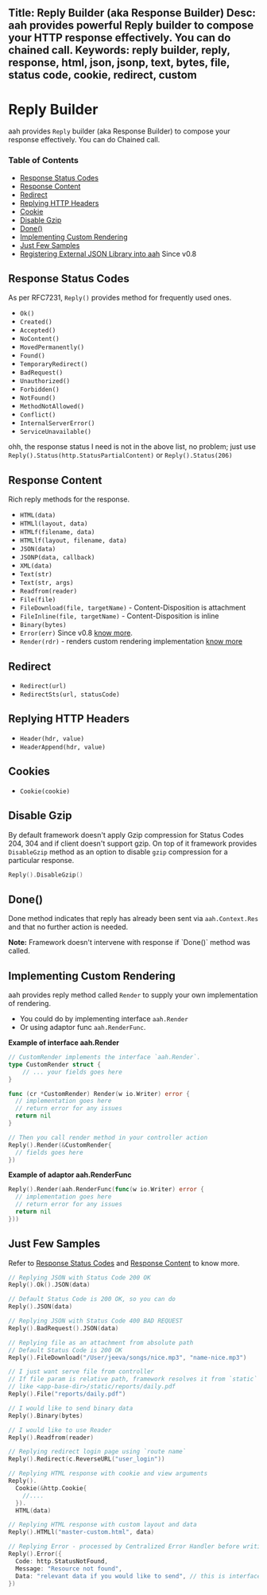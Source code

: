 Title: Reply Builder (aka Response Builder)
Desc: aah provides powerful Reply builder to compose your HTTP response effectively. You can do chained call.
Keywords: reply builder, reply, response, html, json, jsonp, text, bytes, file, status code, cookie, redirect, custom
---
# Reply Builder

aah provides `Reply` builder (aka Response Builder) to compose your response effectively. You can do Chained call.

### Table of Contents

  * [Response Status Codes](#response-status-codes)
  * [Response Content](#response-content)
  * [Redirect](#redirect)
  * [Replying HTTP Headers](#replying-http-headers)
  * [Cookie](#cookies)
  * [Disable Gzip](#disable-gzip)
  * [Done()](#done)
  * [Implementing Custom Rendering](#implementing-custom-rendering)
  * [Just Few Samples](#just-few-samples)
  * [Registering External JSON Library into aah](external-json-library.html) <span class="badge lb-xs">Since v0.8</span>

## Response Status Codes
As per RFC7231, `Reply()` provides method for frequently used ones.

  * `Ok()`
  * `Created()`
  * `Accepted()`
  * `NoContent()`
  * `MovedPermanently()`
  * `Found()`
  * `TemporaryRedirect()`
  * `BadRequest()`
  * `Unauthorized()`
  * `Forbidden()`
  * `NotFound()`
  * `MethodNotAllowed()`
  * `Conflict()`
  * `InternalServerError()`
  * `ServiceUnavailable()`

ohh, the response status I need is not in the above list, no problem; just use `Reply().Status(http.StatusPartialContent)` or `Reply().Status(206)`

## Response Content
Rich reply methods for the response.

  * `HTML(data)`
  * `HTMLl(layout, data)`
  * `HTMLf(filename, data)`
  * `HTMLlf(layout, filename, data)`
  * `JSON(data)`
  * `JSONP(data, callback)`
  * `XML(data)`
  * `Text(str)`
  * `Text(str, args)`
  * `Readfrom(reader)`
  * `File(file)`
  * `FileDownload(file, targetName)` - Content-Disposition is attachment
  * `FileInline(file, targetName)` - Content-Disposition is inline
  * `Binary(bytes)`
  * `Error(err)` <span class="badge lb-xs">Since v0.8</span> [know more](centralized-error-handler.html#reply-error-err).
  * `Render(rdr)` - renders custom rendering implementation [know more](#)

## Redirect
  * `Redirect(url)`
  * `RedirectSts(url, statusCode)`

## Replying HTTP Headers
  * `Header(hdr, value)`
  * `HeaderAppend(hdr, value)`

## Cookies
  * `Cookie(cookie)`

## Disable Gzip

By default framework doesn't apply Gzip compression for Status Codes 204, 304 and if client doesn't support gzip. On top of it framework provides `DisableGzip` method as an option to disable `gzip` compression for a particular response.

```go
Reply().DisableGzip()
```

## Done()
Done method indicates that reply has already been sent via `aah.Context.Res` and that no further action is needed.

<div class="alert alert-info-blue">
<p><strong>Note:</strong> Framework doesn't intervene with response if `Done()` method was called.</p>
</div>

## Implementing Custom Rendering
aah provides reply method called `Render` to supply your own implementation of rendering.

  * You could do by implementing interface `aah.Render`
  * Or using adaptor func `aah.RenderFunc`.

**Example of interface aah.Render**
```go
// CustomRender implements the interface `aah.Render`.
type CustomRender struct {
	// ... your fields goes here
}

func (cr *CustomRender) Render(w io.Writer) error {
  // implementation goes here
  // return error for any issues
  return nil
}

// Then you call render method in your controller action
Reply().Render(&CustomRender{
  // fields goes here
})
```

**Example of adaptor aah.RenderFunc**
```go
Reply().Render(aah.RenderFunc(func(w io.Writer) error {
  // implementation goes here
  // return error for any issues
  return nil
}))
```

## Just Few Samples

Refer to [Response Status Codes](#response-status-codes) and [Response Content](#response-content) to know more.

```go
// Replying JSON with Status Code 200 OK
Reply().Ok().JSON(data)

// Default Status Code is 200 OK, so you can do
Reply().JSON(data)

// Replying JSON with Status Code 400 BAD REQUEST
Reply().BadRequest().JSON(data)

// Replying file as an attachment from absolute path
// Default Status Code is 200 OK
Reply().FileDownload("/User/jeeva/songs/nice.mp3", "name-nice.mp3")

// I just want serve file from controller
// If file param is relative path, framework resolves it from `static` directory
// like <app-base-dir>/static/reports/daily.pdf
Reply().File("reports/daily.pdf")

// I would like to send binary data
Reply().Binary(bytes)

// I would like to use Reader
Reply().Readfrom(reader)

// Replying redirect login page using `route name`
Reply().Redirect(c.ReverseURL("user_login"))

// Replying HTML response with cookie and view arguments
Reply().
  Cookie(&http.Cookie{
    //....
  }).
  HTML(data)

// Replying HTML response with custom layout and data
Reply().HTMLl("master-custom.html", data)

// Replying Error - processed by Centralized Error Handler before writing a reply
Reply().Error({
  Code: http.StatusNotFound,
  Message: "Resource not found",
  Data: "relevant data if you would like to send", // this is interface{} type.
})
```
